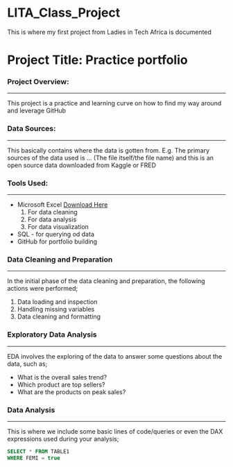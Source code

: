 # LITA_Class_Project
This is where my first project from Ladies in Tech Africa is documented  

# Project Title: Practice portfolio

### Project Overview: 
---
This project is a practice and learning curve on how to find my way around and leverage GitHub

### Data Sources: 
---
This basically contains where the data is gotten from. E.g. The primary sources of the data used is ... (The file itself/the file name) and this is an open source data downloaded from Kaggle or FRED

### Tools Used:
---
- Microsoft Excel [Download Here](https://www.microsoft.com)
  1. For data cleaning
  2. For data analysis
  3. For data visualization
- SQL - for querying od data
- GitHub for portfolio building

### Data Cleaning and Preparation
---
In the initial phase of the data cleaning and preparation, the following actions were performed;
1. Data loading and inspection
2. Handling missing variables
3. Data cleaning and formatting

### Exploratory Data Analysis
---
EDA involves the exploring of the data to answer some questions about the data, such as;
- What is the overall sales trend?
- Which product are top sellers?
- What are the products on peak sales?

### Data Analysis
---
This is where we include some basic lines of code/queries or even the DAX expressions used during your analysis;

```SQL
SELECT * FROM TABLE1
WHERE FEMI = true
```
